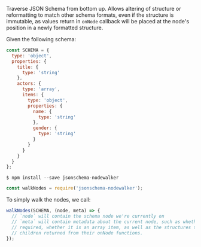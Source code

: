 Traverse JSON Schema from bottom up. Allows altering of structure or reformatting
to match other schema formats, even if the structure is immutable, as values
return in `onNode` callback will be placed at the node's position in a newly
formatted structure.


Given the following schema:
```javascript
const SCHEMA = {
  type: 'object',
  properties: {
    title: {
      type: 'string'
    },
    actors: {
      type: 'array',
      items: {
        type: 'object',
        properties: {
          name: {
            type: 'string'
          },
          gender: {
            type: 'string'
          }
        }
      }
    }
  }
};
```

`$ npm install --save jsonschema-nodewalker`

```javascript
const walkNodes = require('jsonschema-nodewalker');

```

To simply walk the nodes, we call:

```javascript
walkNodes(SCHEMA, (node, meta) => {
  // `node` will contain the schema node we're currently on
  // `meta` will contain metadata about the current node, such as whether it is
  // required, whether it is an array item, as well as the structures that its
  // children returned from their onNode functions.
});
```
